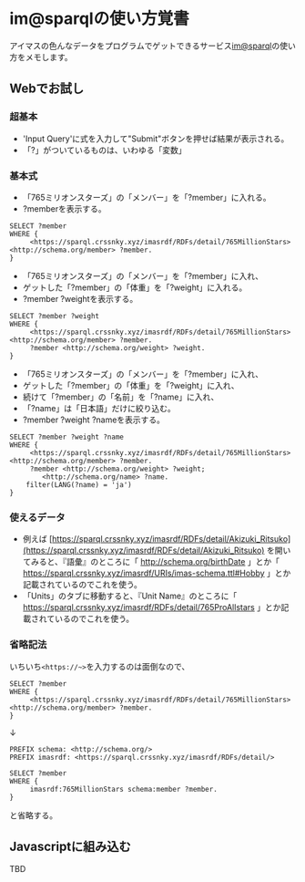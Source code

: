 # im@sparqlの使い方覚書
アイマスの色んなデータをプログラムでゲットできるサービス[im@sparql](https://sparql.crssnky.xyz/imas/)の使い方をメモします。

## Webでお試し
### 超基本
* 'Input Query'に式を入力して"Submit"ボタンを押せば結果が表示される。
* 「?」がついているものは、いわゆる「変数」

### 基本式
* 「765ミリオンスターズ」の「メンバー」を「?member」に入れる。
* ?memberを表示する。

```sparql
SELECT ?member
WHERE {
     <https://sparql.crssnky.xyz/imasrdf/RDFs/detail/765MillionStars> <http://schema.org/member> ?member.
}
```

* 「765ミリオンスターズ」の「メンバー」を「?member」に入れ、
* ゲットした「?member」の「体重」を「?weight」に入れる。
* ?member ?weightを表示する。

```sparql
SELECT ?member ?weight
WHERE {
     <https://sparql.crssnky.xyz/imasrdf/RDFs/detail/765MillionStars> <http://schema.org/member> ?member.
     ?member <http://schema.org/weight> ?weight.
}
```

* 「765ミリオンスターズ」の「メンバー」を「?member」に入れ、
* ゲットした「?member」の「体重」を「?weight」に入れ、
* 続けて「?member」の「名前」を「?name」に入れ、
* 「?name」は「日本語」だけに絞り込む。
* ?member ?weight ?nameを表示する。

```sparql
SELECT ?member ?weight ?name
WHERE {
     <https://sparql.crssnky.xyz/imasrdf/RDFs/detail/765MillionStars> <http://schema.org/member> ?member.
     ?member <http://schema.org/weight> ?weight;
        <http://schema.org/name> ?name.
    filter(LANG(?name) = 'ja')
}
```

### 使えるデータ
* 例えば [https://sparql.crssnky.xyz/imasrdf/RDFs/detail/Akizuki_Ritsuko](https://sparql.crssnky.xyz/imasrdf/RDFs/detail/Akizuki_Ritsuko) を開いてみると、『語彙』のところに「 http://schema.org/birthDate 」とか「 https://sparql.crssnky.xyz/imasrdf/URIs/imas-schema.ttl#Hobby 」とか記載されているのでこれを使う。
* 「Units」のタブに移動すると、『Unit Name』のところに「 https://sparql.crssnky.xyz/imasrdf/RDFs/detail/765ProAllstars 」とか記載されているのでこれを使う。

### 省略記法
いちいち`<https://~>`を入力するのは面倒なので、

```sparql
SELECT ?member
WHERE {
     <https://sparql.crssnky.xyz/imasrdf/RDFs/detail/765MillionStars> <http://schema.org/member> ?member.
}
```

↓

```sparql
PREFIX schema: <http://schema.org/>
PREFIX imasrdf: <https://sparql.crssnky.xyz/imasrdf/RDFs/detail/>

SELECT ?member
WHERE {
     imasrdf:765MillionStars schema:member ?member.
}
```

と省略する。


## Javascriptに組み込む
TBD